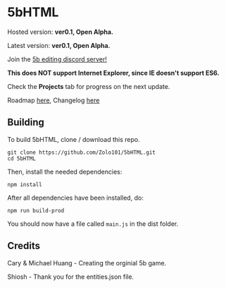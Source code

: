 # 5bHTML

Hosted version: **ver0.1, Open Alpha.**

Latest version: **ver0.1, Open Alpha.**

Join the [5b editing discord server!](https://discord.gg/qtePFSH)

**This does NOT support Internet Explorer, since IE doesn't support ES6.**

Check the **Projects** tab for progress on the next update.

Roadmap [here](docs/ROADMAP.md), Changelog [here](docs/CHANGELOG.md)

## Building

To build 5bHTML, clone / download this repo.

```
git clone https://github.com/Zolo101/5bHTML.git
cd 5bHTML
```

Then, install the needed dependencies:

`npm install`

After all dependencies have been installed, do:

`npm run build-prod`

You should now have a file called `main.js` in the dist folder.

## Credits

Cary & Michael Huang - Creating the orginial 5b game.

Shiosh - Thank you for the entities.json file.

